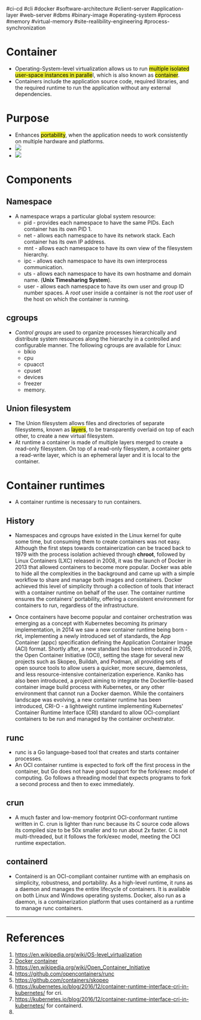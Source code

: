 #ci-cd #cli #docker #software-architecture #client-server #application-layer #web-server  #dbms 
#binary-image  #operating-system #process #memory #virtual-memory #site-realibility-engineering #process-synchronization 

# Container 
- Operating-System-level virtualization allows us to run <mark style="background: #e4e62d;">multiple isolated user-space instances in paralle</mark>l, which is also known as <mark style="background: #e4e62d;">container</mark>.
- Containers include the application source code, required libraries, and the required runtime to run the application without any external dependencies. 
# Purpose
- Enhances <mark style="background: #e4e62d;">portability</mark>, when the application needs to work consistently on multiple hardware and platforms.
- ![](Pasted%20image%2020241211142025.png)
- ![](Pasted%20image%2020241211142035.png)
# Components
## Namespace
- A namespace wraps a particular global system resource:
	- pid - provides each namespace to have the same PIDs. Each container has its own PID 1.
	- net - allows each namespace to have its network stack. Each container has its own IP address.
	- mnt - allows each namespace to have its own view of the filesystem hierarchy.
	- ipc - allows each namespace to have its own interprocess communication.
	- uts - allows each namespace to have its own hostname and domain name. (**Unix Timesharing System**).
	- user - allows each namespace to have its own user and group ID number spaces. A _root_ user inside a container is not the _root_ user of the host on which the container is running.
## cgroups
- _Control groups_ are used to organize processes hierarchically and distribute system resources along the hierarchy in a controlled and configurable manner. The following cgroups are available for Linux:
	- blkio
	- cpu
	- cpuacct
	- cpuset
	- devices
	- freezer
	- memory.
## Union filesystem
- The Union filesystem allows files and directories of separate filesystems, known as <mark style="background: #e4e62d;">layers</mark>, to be transparently overlaid on top of each other, to create a new virtual filesystem. 
- At runtime a container is made of multiple layers merged to create a read-only filesystem. On top of a read-only filesystem, a container gets a read-write layer, which is an ephemeral layer and it is local to the container.
# Container runtimes
- A container runtime is necessary to run containers.
## History
- Namespaces and cgroups have existed in the Linux kernel for quite some time, but consuming them to create containers was not easy. Although the first steps towards containerization can be traced back to 1979 with the process isolation achieved through **chroot**, followed by Linux Containers (LXC) released in 2008, it was the launch of Docker in 2013 that allowed containers to become more popular. Docker was able to hide all the complexities in the background and came up with a simple workflow to share and manage both images and containers. Docker achieved this level of simplicity through a collection of tools that interact with a container runtime on behalf of the user. The container runtime ensures the containers' portability, offering a consistent environment for containers to run, regardless of the infrastructure. 

- Once containers have become popular and container orchestration was emerging as a concept with Kubernetes becoming its primary implementation, in 2014 we saw a new container runtime being born - rkt, implementing a newly introduced set of standards, the App Container (appc) specification defining the Application Container Image (ACI) format. Shortly after, a new standard has been introduced in 2015, the Open Container Initiative (OCI), setting the stage for several new projects such as Skopeo, Buildah, and Podman, all providing sets of open source tools to allow users a quicker, more secure, daemonless, and less resource-intensive containerization experience. Kaniko has also been introduced, a project aiming to integrate the Dockerfile-based container image build process with Kubernetes, or any other environment that cannot run a Docker daemon. While the containers landscape was evolving, a new container runtime has been introduced, CRI-O - a lightweight runtime implementing Kubernetes' Container Runtime Interface (CRI) standard to allow OCI-compliant containers to be run and managed by the container orchestrator.
## runc
- runc is a Go language-based tool that creates and starts container processes. 
- An OCI container runtime is expected to fork off the first process in the container, but Go does not have good support for the fork/exec model of computing. Go follows a threading model that expects programs to fork a second process and then to exec immediately.
## crun
- A much faster and low-memory footprint OCI-conformant runtime written in C. crun is lighter than runc because its C source code allows its compiled size to be 50x smaller and to run about 2x faster. C is not multi-threaded, but it follows the fork/exec model, meeting the OCI runtime expectation.
## containerd
- Containerd is an OCI-compliant container runtime with an emphasis on simplicity, robustness, and portability. As a high-level runtime, it runs as a daemon and manages the entire lifecycle of containers. It is available on both Linux and Windows operating systems. Docker, also run as a daemon, is a containerization platform that uses containerd as a runtime to manage runc containers.
---
# References
1. https://en.wikipedia.org/wiki/OS-level_virtualization
2. [Docker container](Docker%20container.md)
3. https://en.wikipedia.org/wiki/Open_Container_Initiative
4. https://github.com/opencontainers/runc
5. https://github.com/containers/skopeo
6. https://kubernetes.io/blog/2016/12/container-runtime-interface-cri-in-kubernetes/ for cri.
7. https://kubernetes.io/blog/2016/12/container-runtime-interface-cri-in-kubernetes/ for containerd.
8. 